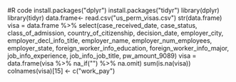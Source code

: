 #R code
install.packages("dplyr")
install.packages("tidyr")
library(dplyr)
library(tidyr)
data.frame<- read.csv("us_perm_visas.csv")
str(data.frame)
visa = data.frame %>% select(case_received_date, case_status, class_of_admission,
country_of_citizenship, decision_date, employer_city, employer_decl_info_title,
employer_name, employer_num_employees, employer_state, foreign_worker_info_education,
foreign_worker_info_major, job_info_experience, job_info_job_title, pw_amount_9089)
visa = data.frame(visa %>% na_if("") %>% na.omit)
sum(is.na(visa))
colnames(visa)[15] <- c("work_pay")
